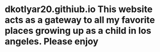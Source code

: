 # dkotlyar20.githiub.io This website acts as a gateway to all my favorite places growing up as a child in los angeles. Please enjoy
